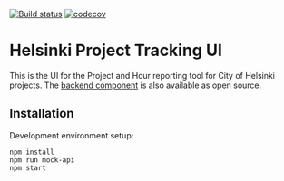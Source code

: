 [![Build status](https://travis-ci.org/City-of-Helsinki/helpt-ui.svg?branch=master)](https://travis-ci.org/City-of-Helsinki/helpt-ui)
[![codecov](https://codecov.io/gh/City-of-Helsinki/helpt-ui/branch/master/graph/badge.svg)](https://codecov.io/gh/City-of-Helsinki/helpt-ui)

Helsinki Project Tracking UI
==================

This is the UI for the Project and Hour reporting tool for City of Helsinki
projects. The [backend component](https://github.com/City-of-Helsinki/helpt)
is also available as open source.

Installation
------------

Development environment setup:

```
npm install
npm run mock-api
npm start
```
